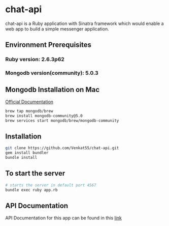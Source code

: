 # chat-api

chat-api is a Ruby application with Sinatra framework which would enable a web app to build a simple messenger application.

## Environment Prerequisites
### Ruby version: 2.6.3p62
### Mongodb version(community): 5.0.3

## Mongodb Installation on Mac
[Official Documentation](https://docs.mongodb.com/manual/tutorial/install-mongodb-on-os-x/)

```bash
brew tap mongodb/brew
brew install mongodb-community@5.0
brew services start mongodb/brew/mongodb-community
```

## Installation

```bash
git clone https://github.com/Venkat55/chat-api.git
gem install bundler
bundle install
```

## To start the server

```bash
# starts the server in default port 4567
bundle exec ruby app.rb 
```

## API Documentation
API Documentation for this app can be found in this [link](https://documenter.getpostman.com/view/13363258/UV5Uiy6X)
